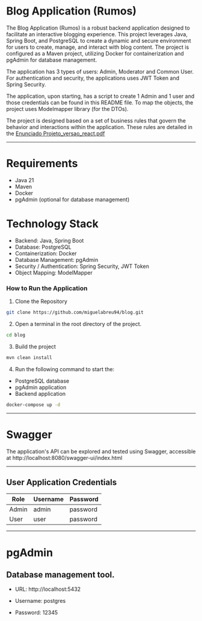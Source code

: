 # Blog Application (Rumos)

The Blog Application (Rumos) is a robust backend application designed to facilitate an interactive blogging experience. This project leverages Java, Spring Boot, and PostgreSQL to create a dynamic and secure environment for users to create, manage, and interact with blog content. The project is configured as a Maven project, utilizing Docker for containerization and pgAdmin for database management.

The application has 3 types of users: Admin, Moderator and Common User. For authentication and security, the applications uses JWT Token and Spring Security. 

The application, upon starting, has a script to create 1 Admin and 1 user and those credentials can be found in this README file.
To map the objects, the project uses Modelmapper library (for the DTOs).

The project is designed based on a set of business rules that govern the behavior and interactions within the application. These rules are detailed in the  [Enunciado Projeto_versao_react.pdf](https://github.com/miguelabreu94/blog/files/14890934/Enunciado.Projeto_versao_react.pdf)

---

# Requirements

- Java 21
- Maven
- Docker
- pgAdmin (optional for database management)

# Technology Stack
- Backend: Java, Spring Boot
- Database: PostgreSQL
- Containerization: Docker
- Database Management: pgAdmin
- Security / Authentication: Spring Security, JWT Token
- Object Mapping: ModelMapper

### How to Run the Application

1. Clone the Repository

```bash
git clone https://github.com/miguelabreu94/blog.git
```

2. Open a terminal in the root directory of the project.

```bash
cd blog
```

3. Build the project
```bash
mvn clean install
```

4. Run the following command to start the: 
- PostgreSQL database
- pgAdmin application
- Backend application

```bash
docker-compose up -d
```

---

# Swagger

The application's API can be explored and tested using Swagger, accessible at http://localhost:8080/swagger-ui/index.html

---

## User Application Credentials

| Role  | Username        | Password  |
|-------|-----------------|-----------|
| Admin | admin           | password  |
| User  | user            | password  |

---

# pgAdmin

## Database management tool.

- URL: http://localhost:5432

- Username: postgres

- Password: 12345

